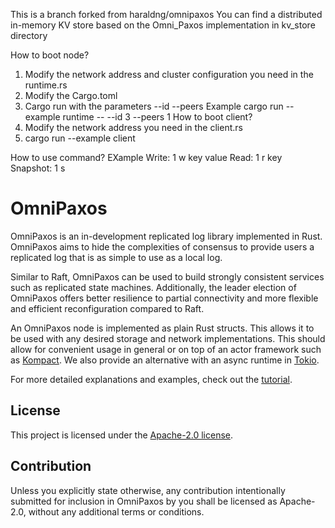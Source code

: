 This is a branch forked from haraldng/omnipaxos
You can find a distributed in-memory KV store based on the Omni_Paxos implementation in kv_store directory

How to boot node?
1. Modify the network address and cluster configuration you need in the runtime.rs
2. Modify the Cargo.toml
3. Cargo run with the parameters --id --peers
Example
   cargo run --example runtime -- --id 3 --peers 1
How to boot client?
1. Modify the network address you need in the client.rs
2. cargo run --example client

How to use command?
EXample
Write: 
1 w key value 
Read: 
1 r key
Snapshot: 
1 s

OmniPaxos
============

OmniPaxos is an in-development replicated log library implemented in Rust. OmniPaxos aims to hide the complexities of consensus to provide users a replicated log that is as simple to use as a local log.

Similar to Raft, OmniPaxos can be used to build strongly consistent services such as replicated state machines. Additionally, the leader election of OmniPaxos offers better resilience to partial connectivity and more flexible and efficient reconfiguration compared to Raft.

An OmniPaxos node is implemented as plain Rust structs. This allows it to be used with any desired storage and network implementations. This should allow for convenient usage in general or on top of an actor framework such as [Kompact](https://github.com/kompics/kompact). We also provide an alternative with an async runtime in [Tokio](https://tokio.rs/).

For more detailed explanations and examples, check out the [tutorial](https://haraldng.github.io/omnipaxos/foreword.html).

## License
This project is licensed under the [Apache-2.0 license](LICENSE).

## Contribution

Unless you explicitly state otherwise, any contribution intentionally submitted for inclusion in OmniPaxos by you shall be licensed as Apache-2.0, without any additional terms or conditions.
